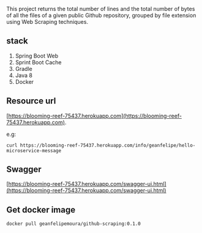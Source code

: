 
This project returns the total number of lines and the total number of bytes of all the files of a given public Github repository, grouped by file extension using Web Scraping techniques. 

## stack
1. Spring Boot Web
2. Sprint Boot Cache 
3. Gradle
4. Java 8
5. Docker


## Resource url
[https://blooming-reef-75437.herokuapp.com](https://blooming-reef-75437.herokuapp.com). 

e.g:


```
curl https://blooming-reef-75437.herokuapp.com/info/geanfelipe/hello-microservice-message
```
 
## Swagger 
[https://blooming-reef-75437.herokuapp.com/swagger-ui.html](https://blooming-reef-75437.herokuapp.com/swagger-ui.html)


## Get docker image 
```
docker pull geanfelipemoura/github-scraping:0.1.0
```

